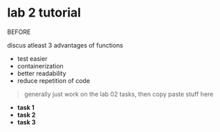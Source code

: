 # lab 2 tutorial

BEFORE
 
discus atleast 3 advantages of functions

- test easier
- containerization
- better readability
- reduce repetition of code

> generally just work on the lab 02 tasks,
> then copy paste stuff here

- **task 1**
- **task 2** 
- **task 3**